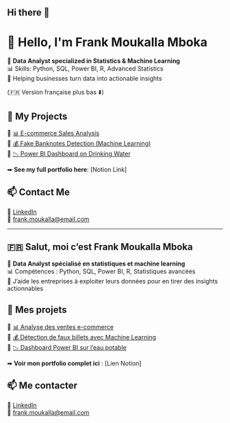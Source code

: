 ## Hi there 👋
# 👋 Hello, I'm Frank Moukalla Mboka  

🎯 **Data Analyst specialized in Statistics & Machine Learning**  
📊 Skills: Python, SQL, Power BI, R, Advanced Statistics  
🚀 Helping businesses turn data into actionable insights  

(🇫🇷 Version française plus bas ⬇️)  

## 📌 My Projects
🔹 [📊 E-commerce Sales Analysis](https://github.com/FrankMoukalla/Projet-Ecommerce)  
🔹 [💰 Fake Banknotes Detection (Machine Learning)](https://github.com/FrankMoukalla/Faux-Billets)  
🔹 [📉 Power BI Dashboard on Drinking Water](https://github.com/FrankMoukalla/Eau-Potable-PowerBI)  

➡ **See my full portfolio here**: [Notion Link]  

## 📫 Contact Me  
🔗 [LinkedIn](https://linkedin.com/in/FrankMoukalla)  
📧 frank.moukalla@email.com  

---

## 🇫🇷 Salut, moi c’est Frank Moukalla Mboka  

🎯 **Data Analyst spécialisé en statistiques et machine learning**  
📊 Compétences : Python, SQL, Power BI, R, Statistiques avancées  
🚀 J’aide les entreprises à exploiter leurs données pour en tirer des insights actionnables  

## 📌 Mes projets
🔹 [📊 Analyse des ventes e-commerce](https://github.com/FrankMoukalla/Projet-Ecommerce)  
🔹 [💰 Détection de faux billets avec Machine Learning](https://github.com/FrankMoukalla/Faux-Billets)  
🔹 [📉 Dashboard Power BI sur l’eau potable](https://github.com/FrankMoukalla/Eau-Potable-PowerBI)  

➡ **Voir mon portfolio complet ici** : [Lien Notion]  

## 📫 Me contacter  
🔗 [LinkedIn](https://linkedin.com/in/FrankMoukalla)  
📧 frank.moukalla@email.com  
<!--
**OboroVAyn/OboroVAyn** is a ✨ _special_ ✨ repository because its `README.md` (this file) appears on your GitHub profile.

Here are some ideas to get you started:

- 🔭 I’m currently working on ...
- 🌱 I’m currently learning ...
- 👯 I’m looking to collaborate on ...
- 🤔 I’m looking for help with ...
- 💬 Ask me about ...
- 📫 How to reach me: ...
- 😄 Pronouns: ...
- ⚡ Fun fact: ...
-->
